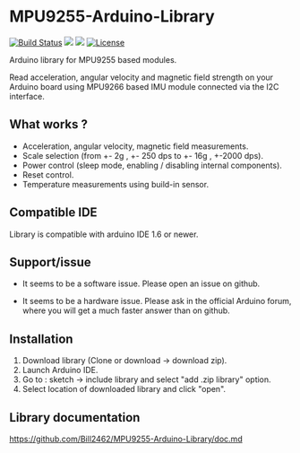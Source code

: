 # MPU9255-Arduino-Library
[![Build Status](https://travis-ci.org/Bill2462/MPU9255-Arduino-Library.svg?branch=master)](https://travis-ci.org/Bill2462/MPU9255-Arduino-Library)
![](https://img.shields.io/badge/language-C%2B%2B-brightgreen.svg)
![](https://img.shields.io/badge/platform-arduino-brightgreen.svg)
[![License](https://img.shields.io/github/license/Bill2462/MPU9255-Arduino-Library.svg?maxAge=3600)](LICENSE)

Arduino library for MPU9255 based modules. 


Read acceleration, angular velocity and magnetic field strength on your Arduino board using MPU9266 based IMU module connected via the I2C interface. 

## What works ?
- Acceleration, angular velocity, magnetic field measurements. 
- Scale selection (from +- 2g , +- 250 dps to +- 16g , +-2000 dps).
- Power control (sleep mode, enabling / disabling internal components). 
- Reset control.
- Temperature measurements using build-in sensor.

## Compatible IDE
Library is compatible with arduino IDE 1.6 or newer.

## Support/issue
- It seems to be a software issue.
  Please open an issue on github.

- It seems to be a hardware issue. 
  Please ask in the official Arduino forum, where you will get a much faster answer than on github.

## Installation
1. Download library (Clone or download -> download zip).
2. Launch Arduino IDE.
3. Go to : sketch -> include library and select "add .zip library" option. 
4. Select location of downloaded library and click "open". 

## Library documentation
https://github.com/Bill2462/MPU9255-Arduino-Library/doc.md
